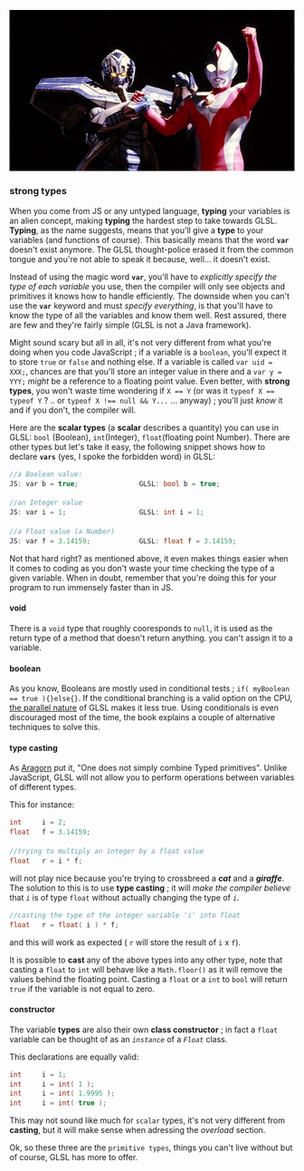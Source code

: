 ![first search result for 'strong type' on Google Image, on the 2016/05/20](strong_type.jpg)
### strong types

When you come from JS or any untyped language, **typing** your variables is an alien concept, making **typing** the hardest step to take towards GLSL.
**Typing**, as the name suggests, means that you'll give a **type** to your variables (and functions of course).
This basically means that the word **`var`** doesn't exist anymore.
The GLSL thought-police erased it from the common tongue and you're not able to speak it because, well... it doesn't exist.

Instead of using the magic word **`var`**, you'll have to _explicitly specify the type of each variable_ you use, then the compiler will only see objects and primitives it knows how to handle efficiently.
The downside when you can't use the **`var`** keyword and must _specify everything_, is that you'll have to know the type of all the variables and know them well.
Rest assured, there are few and they're fairly simple (GLSL is not a Java framework).

Might sound scary but all in all, it's not very different from what you're doing when you code JavaScript ; if a variable is a `boolean`, you'll expect it to store `true` or `false` and nothing else.
If a variable is called `var uid = XXX;`, chances are that you'll store an integer value in there and a `var y = YYY;` _might_ be a reference to a floating point value.
Even better, with **strong types**, you won't waste time wondering if `X == Y` (or was it `typeof X == typeof Y` ? .. or `typeof X !== null && Y...` ... anyway) ; you'll just *know* it and if you don't, the compiler will.

Here are the **scalar types** (a **scalar** describes a quantity) you can use in GLSL: `bool` (Boolean), `int`(Integer), `float`(floating point Number).
There are other types but let's take it easy, the following snippet shows how to declare **`vars`** (yes, I spoke the forbidden word) in GLSL:
```glsl
//a Boolean value:
JS: var b = true;               GLSL: bool b = true;

//an Integer value
JS: var i = 1;                  GLSL: int i = 1;

//a Float value (a Number)
JS: var f = 3.14159;            GLSL: float f = 3.14159;
```
Not that hard right? as mentioned above, it even makes things easier when it comes to coding as you don't waste your time checking the type of a given variable.
When in doubt, remember that you're doing this for your program to run immensely faster than in JS.

#### void
There is a `void` type that roughly cooresponds to `null`, it is used as the return type of a method that doesn't return anything.
you can't assign it to a variable.

#### boolean
As you know, Booleans are mostly used in conditional tests ; `if( myBoolean == true ){}else{}`.
If the conditional branching is a valid option on the CPU, [the parallel nature](http://thebookofshaders/01/) of GLSL makes it less true.
Using conditionals is even discouraged most of the time, the book explains a couple of alternative techniques to solve this.

#### type casting
As [Aragorn](https://en.wikipedia.org/wiki/Aragorn) put it, "One does not simply combine Typed primitives". Unlike JavaScript, GLSL will not allow you to perform operations between variables of different types.

This for instance:
```glsl
int     i = 2;
float   f = 3.14159;

//trying to multiply an integer by a float value
float   r = i * f;
```
will not play nice because you're trying to crossbreed a **_cat_** and a **_giraffe_**.
The solution to this is to use **type casting** ; it will _make the compiler believe_ that *`i`* is of type `float` without actually changing the type of *`i`*.
```glsl
//casting the type of the integer variable 'i' into float
float   r = float( i ) * f;
```
and this will work as expected ( `r` will store the result of `i` x `f`).

It is possible to **cast** any of the above types into any other type, note that casting a `float` to `int` will behave like a `Math.floor()` as it will remove the values behind the floating point.
 Casting a `float` or a `int` to `bool` will return `true` if the variable is not equal to zero.

#### constructor
The variable **types** are also their own **class constructor** ; in fact a `float` variable can be thought of as an _`instance`_ of a _`Float`_ class.

This declarations are equally valid:

```glsl
int     i = 1;
int     i = int( 1 );
int     i = int( 1.9995 );
int     i = int( true );
```
This may not sound like much for `scalar` types, it's not very different from **casting**, but it will make sense when adressing the *overload* section.

Ok, so these three are the `primitive types`, things you can't live without but of course, GLSL has more to offer.



